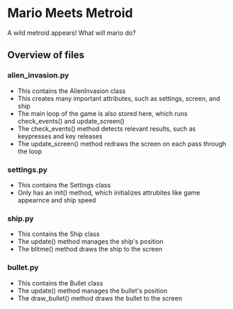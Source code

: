 # Mario Meets Metroid
A wild metroid appears! What will mario do?

## Overview of files

### alien_invasion.py
- This contains the AlienInvasion class
- This creates many important attributes, such as settings, screen, and ship
- The main loop of the game is also stored here, which runs check_events() and update_screen()
- The check_events() method detects relevant results, such as keypresses and key releases
- The update_screen() method redraws the screen on each pass through the loop

### settings.py
- This contains the Settings class
- Only has an init() method, which initializes attrubites like game appearnce and ship speed

### ship.py
- This contains the Ship class
- The update() method manages the ship's position
- The blitme() method draws the ship to the screen

### bullet.py
- This contains the Bullet class
- The update() method manages the bullet's position
- The draw_bullet() method draws the bullet to the screen

